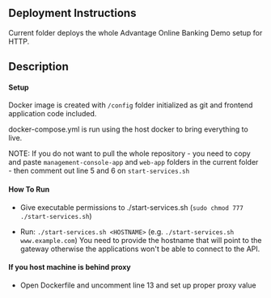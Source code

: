 ## Deployment Instructions

Current folder deploys the whole Advantage Online Banking Demo setup for HTTP.

## Description

#### Setup

Docker image is created with `/config` folder initialized as git and frontend application code included.

docker-compose.yml is run using the host docker to bring everything to live.

NOTE: If you do not want to pull the whole repository - you need to copy and paste `management-console-app` and `web-app` folders in the current folder - then comment out line 5 and 6 on `start-services.sh`

#### How To Run

- Give executable permissions to ./start-services.sh (`sudo chmod 777 ./start-services.sh`)

- Run: `./start-services.sh <HOSTNAME>` (e.g. `./start-services.sh www.example.com`) You need to provide the hostname that will point to the gateway otherwise the applications won't be able to connect to the API.

#### If you host machine is behind proxy

- Open Dockerfile and uncomment line 13 and set up proper proxy value

